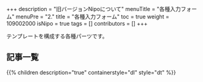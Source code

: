 +++
description = "旧バージョンNipoについて"
menuTitle = "各種入力フォーム"
menuPre = "2."
title = "各種入力フォーム"
toc = true
weight = 109002000
isNipo = true
tags = []
contributors = []
+++

テンプレートを構成する各種パーツです。

## 記事一覧

{{% children description="true" containerstyle="dl" style="dt" %}}
